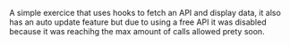 A simple exercice that uses hooks to fetch an API and display data, it also has an auto update feature but due to using a free API it was disabled because it was reachihg the max amount of calls allowed prety soon.  